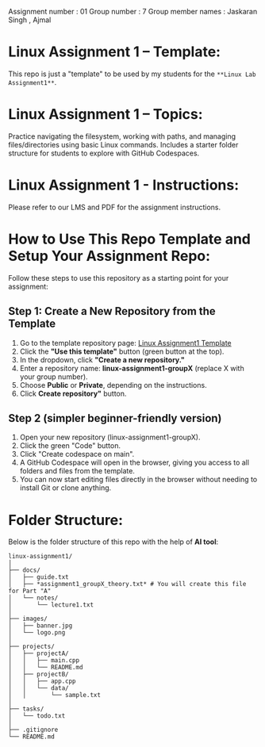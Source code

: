 Assignment number : 01
Group number : 7
Group member names : Jaskaran Singh , Ajmal 

# Linux Assignment 1 – Template:
This repo is just a "template" to be used by my students for the `**Linux Lab Assignment1**`.

# Linux Assignment 1 – Topics:
Practice navigating the filesystem, working with paths, and managing files/directories using basic Linux commands.  Includes a starter folder structure for students to explore with GitHub Codespaces.

# Linux Assignment 1 - Instructions:
Please refer to our LMS and PDF for the assignment instructions.

# How to Use This Repo Template and Setup Your Assignment Repo:
Follow these steps to use this repository as a starting point for your assignment:
## Step 1: Create a New Repository from the Template
1. Go to the template repository page: [Linux Assignment1 Template](https://github.com/anmarjarjees/linux-assignment1-template)
2. Click the **"Use this template"** button (green button at the top).
3. In the dropdown, click **"Create a new repository."**
4. Enter a repository name: **linux-assignment1-groupX** (replace X with your group number).
5. Choose **Public** or **Private**, depending on the instructions.
6. Click **Create repository"** button.

## Step 2 (simpler beginner-friendly version)
1. Open your new repository (linux-assignment1-groupX).
2. Click the green "Code" button.
3. Click "Create codespace on main".
4. A GitHub Codespace will open in the browser, giving you access to all folders and files from the template.
5. You can now start editing files directly in the browser without needing to install Git or clone anything.

# Folder Structure:
Below is the folder structure of this repo with the help of **AI tool**:
```
linux-assignment1/
│
├── docs/
│   ├── guide.txt
│   ├── *assignment1_groupX_theory.txt* # You will create this file for Part "A"
│   └── notes/
│       └── lecture1.txt
│
├── images/
│   ├── banner.jpg
│   └── logo.png
│
├── projects/
│   ├── projectA/
│   │   ├── main.cpp
│   │   └── README.md
│   ├── projectB/
│   │   ├── app.cpp
│   │   └── data/
│   │       └── sample.txt
│
├── tasks/
│   └── todo.txt
│
├── .gitignore
└── README.md
```

